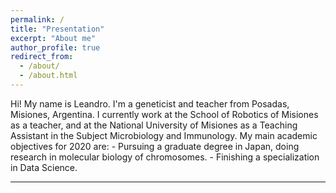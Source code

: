 ```yaml
---
permalink: /
title: "Presentation"
excerpt: "About me"
author_profile: true
redirect_from: 
  - /about/
  - /about.html
---
```




Hi! My name is Leandro. I'm a geneticist and teacher from Posadas, Misiones, Argentina. I currently work at the School of Robotics of Misiones as a teacher, and at the National University of Misiones as a Teaching Assistant in the Subject Microbiology and Immunology.
My main academic objectives for 2020 are:
	- Pursuing a graduate degree in Japan, doing research in molecular biology of chromosomes.
	- Finishing a specialization in Data Science.
	


	
	

----

